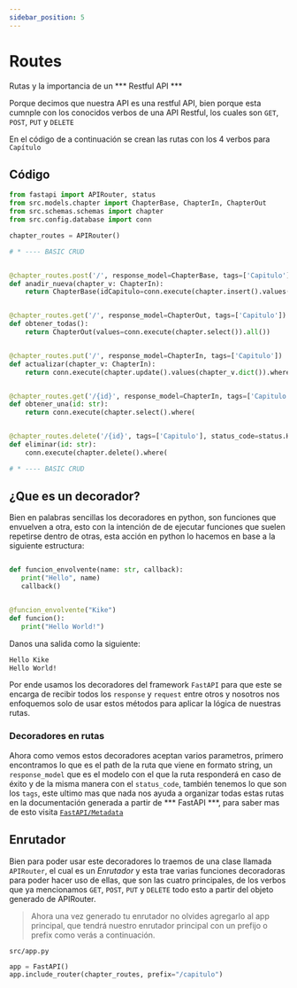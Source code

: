 ```yaml
---
sidebar_position: 5
---
```


# Routes
Rutas y la importancia de un *** Restful API ***

Porque decimos que nuestra API es una restful API, bien porque esta cumnple con los conocidos verbos de una API Restful, los cuales son `GET`, `POST`, `PUT` y `DELETE`

En el código de a continuación se crean las rutas con los 4 verbos para `Capítulo`

## Código
```python
from fastapi import APIRouter, status
from src.models.chapter import ChapterBase, ChapterIn, ChapterOut
from src.schemas.schemas import chapter
from src.config.database import conn

chapter_routes = APIRouter()

# * ---- BASIC CRUD


@chapter_routes.post('/', response_model=ChapterBase, tags=['Capitulo'], status_code=status.HTTP_201_CREATED)
def anadir_nueva(chapter_v: ChapterIn):
    return ChapterBase(idCapitulo=conn.execute(chapter.insert().values(chapter_v.dict())).lastrowid)


@chapter_routes.get('/', response_model=ChapterOut, tags=['Capitulo'])
def obtener_todas():
    return ChapterOut(values=conn.execute(chapter.select()).all())


@chapter_routes.put('/', response_model=ChapterIn, tags=['Capitulo'])
def actualizar(chapter_v: ChapterIn):
    return conn.execute(chapter.update().values(chapter_v.dict()).where(chapter.c.idCapitulo == chapter_v.idCapitulo)).last_updated_params()


@chapter_routes.get('/{id}', response_model=ChapterIn, tags=['Capitulo'])
def obtener_una(id: str):
    return conn.execute(chapter.select().where(


@chapter_routes.delete('/{id}', tags=['Capitulo'], status_code=status.HTTP_204_NO_CONTENT)
def eliminar(id: str):
    conn.execute(chapter.delete().where(

# * ---- BASIC CRUD
```
## ¿Que es un decorador?

Bien en palabras sencillas los decoradores en python, son funciones que envuelven a otra, esto con la intención de de ejecutar funciones que suelen repetirse dentro de otras, esta acción en python lo hacemos en base a la siguiente estructura:
 
 ```python

def funcion_envolvente(name: str, callback):
    print("Hello", name)
    callback()


 @funcion_envolvente("Kike")
 def funcion():
    print("Hello World!")


 ```

 Danos una salida como la siguiente:

 ```bash
Hello Kike 
Hello World!
 ```
Por ende usamos los decoradores del framework `FastAPI` para que este se encarga de recibir todos los `response` y `request` entre otros y nosotros nos enfoquemos solo de usar estos métodos para aplicar la lógica de nuestras rutas.

### Decoradores en rutas 
Ahora como vemos estos decoradores aceptan varios parametros, primero encontramos lo que es el path de la ruta que viene en formato string, un `response_model` que es el modelo con el que la ruta responderá en caso de éxito y de la misma manera con el `status_code`, también tenemos lo que son los `tags`, este ultimo mas que nada nos ayuda a organizar todas estas rutas en la documentación generada a partir de *** FastAPI ***, para saber mas de esto visita [`FastAPI/Metadata`](https://fastapi.tiangolo.com/tutorial/metadata/)


## Enrutador
Bien para poder usar este decoradores lo traemos de una clase llamada `APIRouter`, el cual es un _Enrutador_ y esta trae varias funciones decoradoras para poder hacer uso de ellas, que son las cuatro principales, de los verbos que ya mencionamos `GET`, `POST`, `PUT` y  `DELETE` todo esto a partir del objeto  generado de APIRouter.

> Ahora una vez generado tu enrutador no olvides agregarlo al app principal, que tendrá nuestro enrutador principal con un prefijo o prefix como verás a continuación.

`src/app.py`
```python
app = FastAPI()
app.include_router(chapter_routes, prefix="/capitulo")
```
